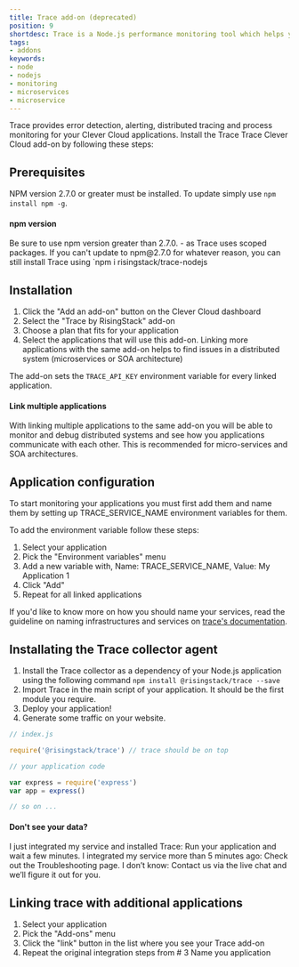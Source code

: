 ```yaml
---
title: Trace add-on (deprecated)
position: 9
shortdesc: Trace is a Node.js performance monitoring tool which helps you to understand how your application behaves and lets you to find performance bottlenecks with ease
tags:
- addons
keywords:
- node
- nodejs
- monitoring
- microservices
- microservice
---
```


Trace provides error detection, alerting, distributed tracing and process monitoring for your Clever Cloud applications. Install the Trace Trace Clever Cloud add-on by following these steps:

## Prerequisites

NPM version 2.7.0 or greater must be installed. To update simply use `npm install npm -g`.

<div class="panel panel-warning">
  <div class="panel-heading">
    <h4 class="panel-title">npm version</h4>
  </div>
  <div class="panel-body">
    Be sure to use npm version greater than 2.7.0. - as Trace uses scoped packages. If you can't update to npm@2.7.0 for whatever reason, you can still install Trace using `npm i risingstack/trace-nodejs
  </div>
</div>

## Installation

1. Click the "Add an add-on" button on the Clever Cloud dashboard
2. Select the "Trace by RisingStack" add-on
3. Choose a plan that fits for your application
4. Select the applications that will use this add-on. Linking more applications with the same add-on helps to find issues in a distributed system (microservices or SOA architecture)

The add-on sets the `TRACE_API_KEY` environment variable for every linked application.

<div class="panel panel-success">
  <div class="panel-heading">
    <h4 class="panel-title">Link multiple applications</h4>
  </div>
  <div class="panel-body">
    With linking multiple applications to the same add-on you will be able to monitor and debug distributed systems and see how you applications communicate with each other. This is recommended for micro-services and SOA architectures.
  </div>
</div>

## Application configuration

To start monitoring your applications you must first add them and name them by setting up TRACE_SERVICE_NAME environment variables for them.

To add the environment variable follow these steps:

1. Select your application
2. Pick the "Environment variables" menu
4. Add a new variable with, Name: TRACE_SERVICE_NAME, Value: My Application 1
4. Click "Add"
5. Repeat for all linked applications

If you'd like to know more on how you should name your services, read the guideline on naming infrastructures and services on [trace's documentation](http://trace-docs.risingstack.com/docs/how-to-name-your-infrastructure-and-services).

## Installating the Trace collector agent

1. Install the Trace collector as a dependency of your Node.js application using the following command `npm install @risingstack/trace --save`
2. Import Trace in the main script of your application. It should be the first module you require.
3. Deploy your application!
4. Generate some traffic on your website.

```javascript
// index.js

require('@risingstack/trace') // trace should be on top

// your application code

var express = require('express')
var app = express()

// so on ...
```

<div class="panel panel-danger">
  <div class="panel-heading">
    <h4 class="panel-title">Don't see your data?</h4>
  </div>
  <div class="panel-body">
    I just integrated my service and installed Trace: Run your application and wait a few minutes.
    I integrated my service more than 5 minutes ago: Check out the Troubleshooting page.
    I don’t know: Contact us via the live chat and we’ll figure it out for you.
  </div>
</div>

## Linking trace with additional applications

1. Select your application
2. Pick the "Add-ons" menu
3. Click the "link" button in the list where you see your Trace add-on
4. Repeat the original integration steps from # 3 Name you application